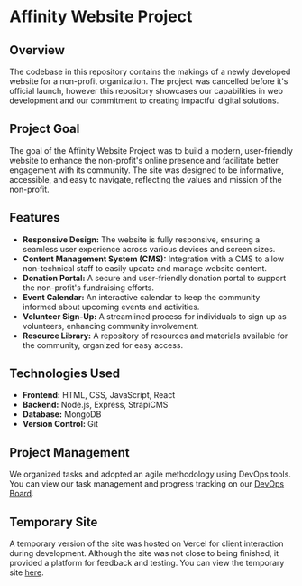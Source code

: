 # Affinity Website Project

## Overview

The codebase in this repository contains the makings of a newly developed website for a non-profit organization. The project was cancelled before it's official launch, however this repository showcases our capabilities in web development and our commitment to creating impactful digital solutions.

## Project Goal

The goal of the Affinity Website Project was to build a modern, user-friendly website to enhance the non-profit's online presence and facilitate better engagement with its community. The site was designed to be informative, accessible, and easy to navigate, reflecting the values and mission of the non-profit.

## Features

* **Responsive Design:** The website is fully responsive, ensuring a seamless user experience across various devices and screen sizes.
* **Content Management System (CMS):** Integration with a CMS to allow non-technical staff to easily update and manage website content.
* **Donation Portal:** A secure and user-friendly donation portal to support the non-profit's fundraising efforts.
* **Event Calendar:** An interactive calendar to keep the community informed about upcoming events and activities.
* **Volunteer Sign-Up:** A streamlined process for individuals to sign up as volunteers, enhancing community involvement.
* **Resource Library:** A repository of resources and materials available for the community, organized for easy access.

## Technologies Used

* **Frontend:** HTML, CSS, JavaScript, React
* **Backend:** Node.js, Express, StrapiCMS
* **Database:** MongoDB
* **Version Control:** Git

## Project Management

We organized tasks and adopted an agile methodology using DevOps tools. You can view our task management and progress tracking on our [DevOps Board](https://dev.azure.com/AffinityMentorshipWebDeveloper/Affinity%20Website%20Develop).

## Temporary Site

A temporary version of the site was hosted on Vercel for client interaction during development. Although the site was not close to being finished, it provided a platform for feedback and testing. You can view the temporary site [here](https://affinity-website-project.vercel.app/).